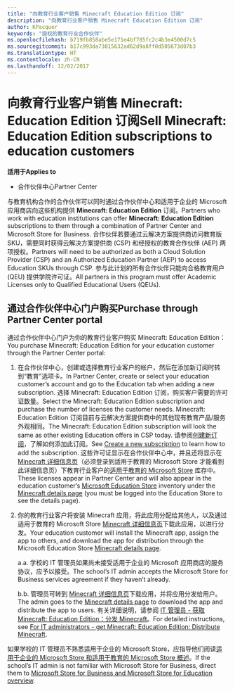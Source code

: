 ```yaml
---
title: "向教育行业客户销售 Minecraft Education Edition 订阅"
description: "向教育行业客户销售 Minecraft Education Edition 订阅"
author: KPacquer
keywords: "授权的教育行业合作伙伴"
ms.openlocfilehash: b719fb858abe5e171e4bf785fc2c4b3e4500d7c5
ms.sourcegitcommit: b17c993da73815632ad62d9a8ff0d505673d07b3
ms.translationtype: HT
ms.contentlocale: zh-CN
ms.lasthandoff: 12/02/2017
---
```

# <a name="sell-minecraft-education-edition-subscriptions-to-education-customers"></a><span data-ttu-id="5e352-104">向教育行业客户销售 Minecraft: Education Edition 订阅</span><span class="sxs-lookup"><span data-stu-id="5e352-104">Sell Minecraft: Education Edition subscriptions to education customers</span></span>

**<span data-ttu-id="5e352-105">适用于</span><span class="sxs-lookup"><span data-stu-id="5e352-105">Applies to</span></span>**

-  <span data-ttu-id="5e352-106">合作伙伴中心</span><span class="sxs-lookup"><span data-stu-id="5e352-106">Partner Center</span></span>

<span data-ttu-id="5e352-107">与教育机构合作的合作伙伴可以同时通过合作伙伴中心和适用于企业的 Microsoft 应用商店向这些机构提供 **Minecraft: Education Edition** 订阅。</span><span class="sxs-lookup"><span data-stu-id="5e352-107">Partners who work with education institutions can offer **Minecraft: Education Edition** subscriptions to them through a combination of Partner Center and Microsoft Store for Business.</span></span>  <span data-ttu-id="5e352-108">合作伙伴若要通过云解决方案提供商访问教育版 SKU，需要同时获得云解决方案提供商 (CSP) 和经授权的教育合作伙伴 (AEP) 两项授权。</span><span class="sxs-lookup"><span data-stu-id="5e352-108">Partners will need to be authorized as both a Cloud Solution Provider (CSP) and an Authorized Education Partner (AEP) to access Education SKUs through CSP.</span></span>  <span data-ttu-id="5e352-109">参与此计划的所有合作伙伴只能向合格教育用户 (QEU) 提供学院许可证。</span><span class="sxs-lookup"><span data-stu-id="5e352-109">All partners in this program must offer Academic Licenses only to Qualified Educational Users (QEUs).</span></span> 

## <a name="purchase-through-partner-center-portal"></a><span data-ttu-id="5e352-110">通过合作伙伴中心门户购买</span><span class="sxs-lookup"><span data-stu-id="5e352-110">Purchase through Partner Center portal</span></span> 
<span data-ttu-id="5e352-111">通过合作伙伴中心门户为你的教育行业客户购买 Minecraft: Education Edition：</span><span class="sxs-lookup"><span data-stu-id="5e352-111">You purchase Minecraft: Education Edition for your education customer through the Partner Center portal:</span></span> 

  1.  <span data-ttu-id="5e352-112">在合作伙伴中心，创建或选择教育行业客户的帐户，然后在添加新订阅时转到“教育”选项卡。</span><span class="sxs-lookup"><span data-stu-id="5e352-112">In Partner Center, create or select your education customer’s account and go to the Education tab when adding a new subscription.</span></span>  <span data-ttu-id="5e352-113">选择 Minecraft: Education Edition 订阅，购买客户需要的许可证数量。</span><span class="sxs-lookup"><span data-stu-id="5e352-113">Select the Minecraft: Education Edition subscription and purchase the number of licenses the customer needs.</span></span> <span data-ttu-id="5e352-114">Minecraft: Education Edition 订阅目前与云解决方案提供商中的其他现有教育产品/服务外观相同。</span><span class="sxs-lookup"><span data-stu-id="5e352-114">The Minecraft: Education Edition subscription will look the same as other existing Education offers in CSP today.</span></span> <span data-ttu-id="5e352-115">请参阅[创建新订阅](create-a-new-subscription.md)，了解如何添加此订阅。</span><span class="sxs-lookup"><span data-stu-id="5e352-115">See [Create a new subscription](create-a-new-subscription.md) to learn how to add the subscription.</span></span> <span data-ttu-id="5e352-116">这些许可证显示在合作伙伴中心中，并且还将显示在 [Minecraft 详细信息页](https://educationstore.microsoft.com/en-us/store/details/minecraft-education-edition/9nblggh4r2r6)（必须登录到适用于教育的 Microsoft Store 才能看到此详细信息页）下教育行业客户的[适用于教育的 Microsoft Store](https://educationstore.microsoft.com/en-us/store) 库存中。</span><span class="sxs-lookup"><span data-stu-id="5e352-116">These licenses appear in Partner Center and will also appear in the education customer’s [Microsoft Education Store](https://educationstore.microsoft.com/en-us/store) inventory under the [Minecraft details page](https://educationstore.microsoft.com/en-us/store/details/minecraft-education-edition/9nblggh4r2r6) (you must be logged into the Education Store to see the details page).</span></span> 

  2.  <span data-ttu-id="5e352-117">你的教育行业客户将安装 Minecraft 应用，将此应用分配给其他人，以及通过适用于教育的 Microsoft Store [Minecraft 详细信息页](https://educationstore.microsoft.com/en-us/store/details/minecraft-education-edition/9nblggh4r2r6)下载此应用，以进行分发。</span><span class="sxs-lookup"><span data-stu-id="5e352-117">Your education customer will install the Minecraft app, assign the app to others, and download the app for distribution through the Microsoft Education Store [Minecraft details page](https://educationstore.microsoft.com/en-us/store/details/minecraft-education-edition/9nblggh4r2r6).</span></span> 

      <span data-ttu-id="5e352-118">a.</span><span class="sxs-lookup"><span data-stu-id="5e352-118">a.</span></span> <span data-ttu-id="5e352-119">学校的 IT 管理员如果尚未接受适用于企业的 Microsoft 应用商店的服务协议，应予以接受。</span><span class="sxs-lookup"><span data-stu-id="5e352-119">The school’s IT admin accepts the Microsoft Store for Business services agreement if they haven’t already.</span></span> 

      <span data-ttu-id="5e352-120">b.</span><span class="sxs-lookup"><span data-stu-id="5e352-120">b.</span></span> <span data-ttu-id="5e352-121">管理员可转到 [Minecraft 详细信息页](https://educationstore.microsoft.com/en-us/store/details/minecraft-education-edition/9nblggh4r2r6)下载应用，并将应用分发给用户。</span><span class="sxs-lookup"><span data-stu-id="5e352-121">The admin goes to the [Minecraft details page](https://educationstore.microsoft.com/en-us/store/details/minecraft-education-edition/9nblggh4r2r6) to download the app and distribute the app to users.</span></span> <span data-ttu-id="5e352-122">有关详细说明，请参阅 [IT 管理员 - 获取 Minecraft: Education Edition：分发 Minecraft](https://docs.microsoft.com/education/windows/school-get-minecraft#distribute-minecraft)。</span><span class="sxs-lookup"><span data-stu-id="5e352-122">For detailed instructions, see [For IT administrators - get Minecraft: Education Edition: Distribute Minecraft](https://docs.microsoft.com/education/windows/school-get-minecraft#distribute-minecraft).</span></span>
    
  <span data-ttu-id="5e352-123">如果学校的 IT 管理员不熟悉适用于企业的 Microsoft Store，应指导他们阅读[适用于企业的 Microsoft Store 和适用于教育的 Microsoft Store 概述](https://docs.microsoft.com/microsoft-store/windows-store-for-business-overview)。</span><span class="sxs-lookup"><span data-stu-id="5e352-123">If the school’s IT admin is not familiar with Microsoft Store for Business, direct them to [Microsoft Store for Business and Microsoft Store for Education overview](https://docs.microsoft.com/microsoft-store/windows-store-for-business-overview).</span></span> 

<!-- ## Purchase through Partner Center API 

To help your education customers buy and deploy Minecraft: Education Edition through the Partner Center API:
  
  1.  See [Create an order](https://msdn.microsoft.com/library/partnercenter/mt634667.aspx(d=robot)) to learn how to use the Partner Center API to buy the desired number of licenses of Minecraft: Education Edition subscription.  Be sure to use the following Offer ID:  
     
      "OfferId": "EE10CBD2-7A12-45DE-BE11-0C2C7C6EEEB1"
     
      See [Get a list of subscriptions by ID](https://msdn.microsoft.com/library/partnercenter/mt683489.aspx) to learn how to see these licenses.  Note that these will also appear in the education customer’s [Microsoft Store for Business](https://www.microsoft.com/business-store) inventory under the [Minecraft details page](https://businessstore.microsoft.com/en-us/app-detail/9NBLGGH4R2R6/0016/00000000000000000000000000000000/online) (you must be logged into Store for Business to see this page).    

  2. Direct your education customer to distribute Minecraft through the Microsoft Store for Business [Minecraft details page](https://businessstore.microsoft.com/en-us/app-detail/9NBLGGH4R2R6/0016/00000000000000000000000000000000/online). Through Microsoft Store for Business, they can install the app, assign the app to others, and download the app to distribute. (Currently, Partner Center doesn't support these tasks.) 

     a. The school’s IT admin accepts the Microsoft Store for Business services agreement if they haven’t already.
    
     b. The admin goes to the Minecraft details page to download the app and distribute the app to users. For detailed instructions, see [For IT administrators - get Minecraft: Education Edition: Distribute Minecraft](https://docs.microsoft.com/education/windows/school-get-minecraft#distribute-minecraft). 

  If the school’s IT admin is not familiar with Microsoft Store for Business, direct them to [Microsoft Store for Business overview](https://docs.microsoft.com/microsoft-store/windows-store-for-business-overview). 

-->